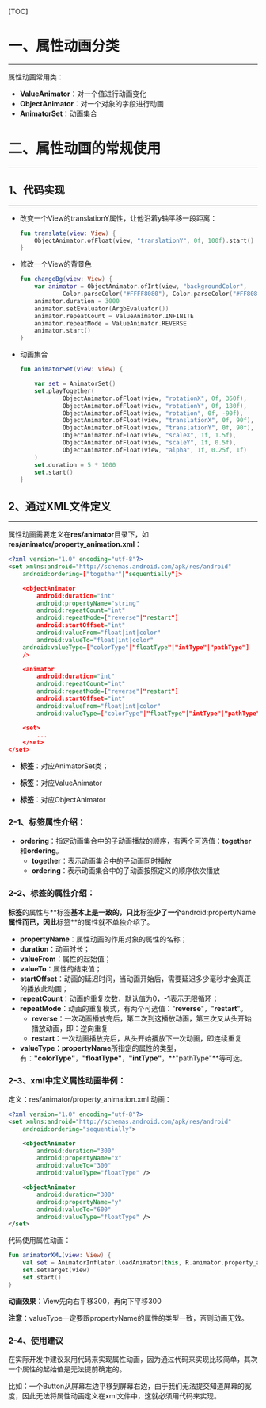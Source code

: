 [TOC]



# 一、属性动画分类

------



属性动画常用类：

* **ValueAnimator**：对一个值进行动画变化
* **ObjectAnimator**：对一个对象的字段进行动画
* **AnimatorSet**：动画集合



# 二、属性动画的常规使用

------



## 1、代码实现

------



* 改变一个View的translationY属性，让他沿着y轴平移一段距离：

  ```kotlin
  fun translate(view: View) {
      ObjectAnimator.ofFloat(view, "translationY", 0f, 100f).start()
  }
  ```



* 修改一个View的背景色

  ```kotlin
  fun changeBg(view: View) {
      var animator = ObjectAnimator.ofInt(view, "backgroundColor",
              Color.parseColor("#FFFF8080"), Color.parseColor("#FF8080FF"))
      animator.duration = 3000
      animator.setEvaluator(ArgbEvaluator())
      animator.repeatCount = ValueAnimator.INFINITE
      animator.repeatMode = ValueAnimator.REVERSE
      animator.start()
  }
  ```



* 动画集合

  ```kotlin
  fun animatorSet(view: View) {
  
      var set = AnimatorSet()
      set.playTogether(
              ObjectAnimator.ofFloat(view, "rotationX", 0f, 360f),
              ObjectAnimator.ofFloat(view, "rotationY", 0f, 180f),
              ObjectAnimator.ofFloat(view, "rotation", 0f, -90f),
              ObjectAnimator.ofFloat(view, "translationX", 0f, 90f),
              ObjectAnimator.ofFloat(view, "translationY", 0f, 90f),
              ObjectAnimator.ofFloat(view, "scaleX", 1f, 1.5f),
              ObjectAnimator.ofFloat(view, "scaleY", 1f, 0.5f),
              ObjectAnimator.ofFloat(view, "alpha", 1f, 0.25f, 1f)
      )
      set.duration = 5 * 1000
      set.start()
  }
  ```



## 2、通过XML文件定义

------



属性动画需要定义在**res/animator**目录下，如**res/animator/property_animation.xml**：

```xml
<?xml version="1.0" encoding="utf-8"?>
<set xmlns:android="http://schemas.android.com/apk/res/android"
    android:ordering=["together"|"sequentially"]>

    <objectAnimator
        android:duration="int"
        android:propertyName="string"
        android:repeatCount="int"
        android:repeatMode=["reverse"|"restart"]
        android:startOffset="int"
        android:valueFrom="float|int|color"
        android:valueTo="float|int|color"
    android:valueType=["colorType"|"floatType"|"intType"|"pathType"]
    />

    <animator
        android:duration="int"
        android:repeatCount="int"
        android:repeatMode=["reverse"|"restart"]
        android:startOffset="int"
        android:valueFrom="float|int|color"
        android:valueType=["colorType"|"floatType"|"intType"|"pathType"]/>

    <set>
        ...
    </set>
</set>
```



* **<set>标签**：对应AnimatorSet类；

* **<animator>标签**：对应ValueAnimator

* **<objectAnimator>标签**：对应ObjectAnimator



### 2-1、<set>标签属性介绍：



* **ordering**：指定动画集合中的子动画播放的顺序，有两个可选值：**together**和**ordering**。
  * **together**：表示动画集合中的子动画同时播放
  * **ordering**：表示动画集合中的子动画按照定义的顺序依次播放



### 2-2、<objectAnimator>标签的属性介绍：



**<animator>标签**的属性与**<objectAnimator>标签**基本上是一致的，只比**<objectAnimator>标签**少了一个**android:propertyName**属性而已，因此**<animator>标签**的属性就不单独介绍了。



* **propertyName**：属性动画的作用对象的属性的名称；
* **duration**：动画时长；
* **valueFrom**：属性的起始值；
* **valueTo**：属性的结束值；
* **startOffset**：动画的延迟时间，当动画开始后，需要延迟多少毫秒才会真正的播放此动画；
* **repeatCount**：动画的重复次数，默认值为0，**-1**表示无限循环；
* **repeatMode**：动画的重复模式，有两个可选值："**reverse**"，"**restart**"。
  * **reverse**：一次动画播放完后，第二次到这播放动画，第三次又从头开始播放动画，即：逆向重复
  * **restart**：一次动画播放完后，从头开始播放下一次动画，即连续重复
* **valueType**：**propertyName**所指定的属性的类型，有：**"colorType"**，**"floatType"**，**"intType"**，**"pathType"**等可选。



### 2-3、xml中定义属性动画举例：



定义：res/animator/property_animation.xml 动画：

```xml
<?xml version="1.0" encoding="utf-8"?>
<set xmlns:android="http://schemas.android.com/apk/res/android"
    android:ordering="sequentially">

    <objectAnimator
        android:duration="300"
        android:propertyName="x"
        android:valueTo="300"
        android:valueType="floatType" />

    <objectAnimator
        android:duration="300"
        android:propertyName="y"
        android:valueTo="600"
        android:valueType="floatType" />
</set>
```



代码使用属性动画：

```kotlin
fun animatorXML(view: View) {
    val set = AnimatorInflater.loadAnimator(this, R.animator.property_animation) as AnimatorSet
    set.setTarget(view)
    set.start()
}
```



**动画效果**：View先向右平移300，再向下平移300



**注意**：valueType一定要跟propertyName的属性的类型一致，否则动画无效。



### 2-4、使用建议



在实际开发中建议采用代码来实现属性动画，因为通过代码来实现比较简单，其次一个属性的起始值是无法提前确定的。



比如：一个Button从屏幕左边平移到屏幕右边，由于我们无法提交知道屏幕的宽度，因此无法将属性动画定义在xml文件中，这就必须用代码来实现。





